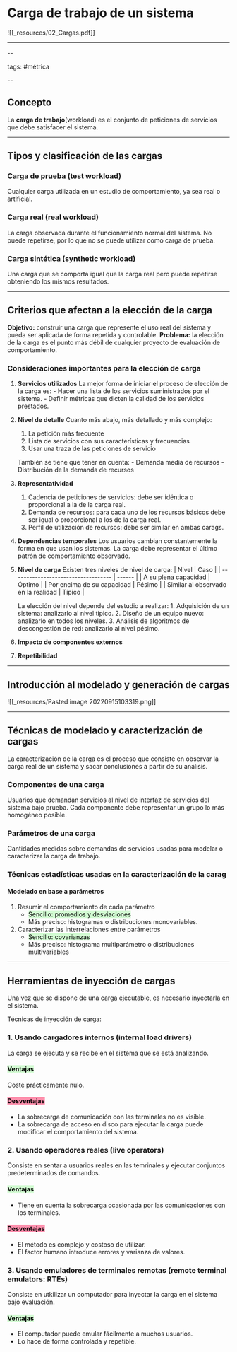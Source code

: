 # Carga de trabajo de un sistema
![[_resources/02_Cargas.pdf]]

---

--

 tags: #métrica
 
--

## Concepto
La **carga de trabajo**(workload) es el conjunto de peticiones de servicios que debe satisfacer el sistema.

---

## Tipos y clasificación de las cargas

### Carga de prueba (test workload)
Cualquier carga utilizada en un estudio de comportamiento, ya sea real o artificial.

### Carga real (real workload)
La carga observada durante el funcionamiento normal del sistema. No puede repetirse, por lo que no se puede utilizar como carga de prueba.

### Carga sintética (synthetic workload)
Una carga que se comporta igual que la carga real pero puede repetirse obteniendo los mismos resultados.

---

## Criterios que afectan a la elección de la carga
**Objetivo:** construir una carga que represente el uso real del sistema y pueda ser aplicada de forma repetida y controlable.
**Problema:** la elección de la carga es el punto más débil de cualquier proyecto de evaluación de comportamiento.

### Consideraciones importantes para la elección de carga
1. **Servicios utilizados**
	La mejor forma de iniciar el proceso de elección de la carga es:
		- Hacer una lista de los servicios suministrados por el sistema.
		- Definir métricas que dicten la calidad de los servicios prestados.
2. **Nivel de detalle**
	Cuanto más abajo, más detallado y más complejo:
	1. La petición más frecuente
	2. Lista de servicios con sus características y frecuencias
	3. Usar una traza de las peticiones de servicio
	
	También se tiene que tener en cuenta:
		- Demanda media de recursos
		- Distribución de la demanda de recursos
3. **Representatividad**
	1. Cadencia de peticiones de servicios: debe ser idéntica o proporcional a la de la carga real.
	2. Demanda de recursos: para cada uno de los recursos básicos debe ser igual o proporcional a los de la carga real.
	3. Perfil de utilización de recursos: debe ser similar en ambas carags.
4. **Dependencias temporales**
	Los usuarios cambian constantemente la forma en que usan los sistemas.
	La carga debe representar el último patrón de comportamiento observado.
5. **Nivel de carga**
	Existen tres niveles de nivel de carga:
	| Nivel                               | Caso   |
	| ----------------------------------- | ------ |
	| A su plena capacidad                | Óptimo |
	| Por encima de su capacidad          | Pésimo |
	| Similar al observado en la realidad | Típico |
	
	La elección del nivel depende del estudio a realizar:
		1. Adquisición de un sistema: analizarlo al nivel típico.
		2. Diseño de un equipo nuevo: analizarlo en todos los niveles.
		3. Análisis de algoritmos de descongestión de red: analizarlo al nivel pésimo.
6. **Impacto de componentes externos**
7. **Repetibilidad**

---

## Introducción al modelado y generación de cargas
![[_resources/Pasted image 20220915103319.png]]

--- 

## Técnicas de modelado y caracterización de cargas
La caracterización de la carga es el proceso que consiste en observar la carga real de un sistema y sacar conclusiones a partir de su análisis.

### Componentes de una carga
Usuarios que demandan servicios al nivel de interfaz de servicios del sistema bajo prueba. 
Cada componente debe representar un grupo lo más homogéneo posible.

### Parámetros de una carga
Cantidades medidas sobre demandas de servicios usadas para modelar o caracterizar la carga de trabajo.

### Técnicas estadísticas usadas en la caracterización de la carag

#### Modelado en base a parámetros
1. Resumir el comportamiento de cada parámetro
	- <mark style="background: #BBFABBA6;">Sencillo: promedios y desviaciones</mark> 
	- Más preciso: histogramas o distribuciones monovariables.
2. Caracterizar las interrelaciones entre parámetros
	- <mark style="background: #BBFABBA6;">Sencillo: covarianzas</mark> 
	- Más preciso: histograma multiparámetro o distribuciones multivariables

---

## Herramientas de inyección de cargas
Una vez que se dispone de una carga ejecutable, es necesario inyectarla en el sistema.

Técnicas de inyección de carga:
	
### 1. Usando cargadores internos (internal load drivers)
La carga se ejecuta y se recibe en el sistema que se está analizando.

#### <mark style="background: #BBFABBA6;">Ventajas</mark> 
Coste prácticamente nulo.

#### <mark style="background: #FF5582A6;">Desventajas</mark>
- La sobrecarga de comunicación con las terminales no es visible.
- La sobrecarga de acceso en disco para ejecutar la carga puede modificar el comportamiento del sistema.


### 2. Usando operadores reales (live operators)
Consiste en sentar a usuarios reales en las temrinales y ejecutar conjuntos predeterminados de comandos.

#### <mark style="background: #BBFABBA6;">Ventajas</mark> 
- Tiene en cuenta la sobrecarga ocasionada por las comunicaciones con los terminales.

#### <mark style="background: #FF5582A6;">Desventajas</mark> 
- El método es complejo y costoso de utilizar.
- El factor humano introduce errores y varianza de valores.



### 3. Usando emuladores de terminales remotas (remote terminal emulators: RTEs)
Consiste en utkilizar un computador para inyectar la carga en el sistema bajo evaluación.

#### <mark style="background: #BBFABBA6;">Ventajas</mark> 
- El computador puede emular fácilmente a muchos usuarios.
- Lo hace de forma controlada y repetible.

